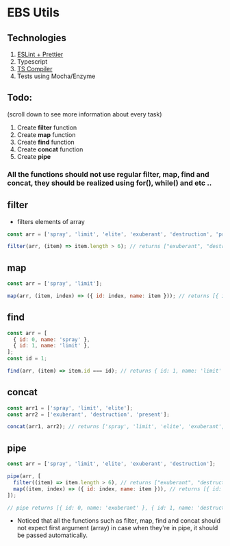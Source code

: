 # EBS Utils

## Technologies

1. [ESLint + Prettier](https://github.com/ebs-integrator/ebs-fe-intership-test-1)
2. Typescript
3. [TS Compiler](https://www.typescriptlang.org/docs/handbook/compiler-options.html)
4. Tests using Mocha/Enzyme

## Todo:

(scroll down to see more information about every task)

1. Create **filter** function
2. Create **map** function
3. Create **find** function
4. Create **concat** function
5. Create **pipe**

### All the functions should not use regular filter, map, find and concat, they should be realized using for(), while() and etc ..

## filter

- filters elements of array

```js
const arr = ['spray', 'limit', 'elite', 'exuberant', 'destruction', 'present'];

filter(arr, (item) => item.length > 6); // returns ["exuberant", "destruction", "present"]
```

## map

```js
const arr = ['spray', 'limit'];

map(arr, (item, index) => ({ id: index, name: item })); // returns [{ id: 0, name: 'spray' }, { id: 1, name: 'limit' }]
```

## find

```js
const arr = [
  { id: 0, name: 'spray' },
  { id: 1, name: 'limit' },
];
const id = 1;

find(arr, (item) => item.id === id); // returns { id: 1, name: 'limit' }
```

## concat

```js
const arr1 = ['spray', 'limit', 'elite'];
const arr2 = ['exuberant', 'destruction', 'present'];

concat(arr1, arr2); // returns ['spray', 'limit', 'elite', 'exuberant', 'destruction', 'present']
```

## pipe

```js
const arr = ['spray', 'limit', 'elite', 'exuberant', 'destruction'];

pipe(arr, [
  filter((item) => item.length > 6), // returns ["exuberant", "destruction"]
  map((item, index) => ({ id: index, name: item })), // returns [{ id: 0, name: 'exuberant' }, { id: 1, name: 'destruction' }]
]);

// pipe returns [{ id: 0, name: 'exuberant' }, { id: 1, name: 'destruction' }]
```

- Noticed that all the functions such as filter, map, find and concat should not expect first argument (array) in case when they're in pipe, it should be passed automatically.
